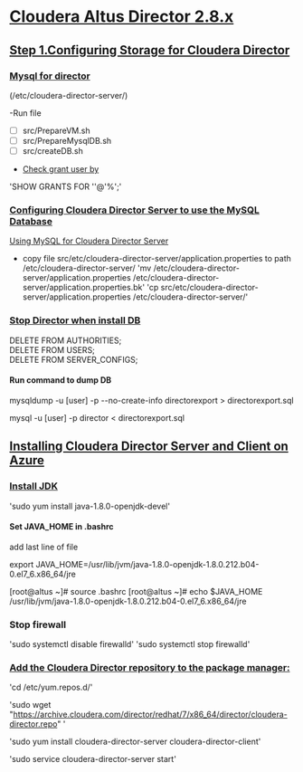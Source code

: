 # [Cloudera Altus Director 2.8.x](https://www.cloudera.com/documentation/director/2-8-x/topics/director_get_started.html#xd_583c10bfdbd326ba-590cb1d1-149e9ca9886--6f69)

## [Step 1.Configuring Storage for Cloudera Director](https://www.cloudera.com/documentation/director/2-8-x/topics/director_storage.html)

### [Mysql for director](https://www.cloudera.com/documentation/director/2-8-x/topics/director_use_ext_db_for_director_data.html#concept_r2g_z3y_f2b)

(/etc/cloudera-director-server/)

-Run file 
 - [ ] src/PrepareVM.sh
 - [ ] src/PrepareMysqlDB.sh
 - [ ] src/createDB.sh

- [Check grant user by](https://www.cloudera.com/documentation/enterprise/latest/topics/cm_ig_mysql.html#concept_dsg_3mq_bl)

'SHOW GRANTS FOR '<user>'@'%';'


### [Configuring Cloudera Director Server to use the MySQL Database](https://www.cloudera.com/documentation/director/2-8-x/topics/director_use_ext_db_for_director_data.html#config_director_to_use_mysql)

[Using MySQL for Cloudera Director Server](https://www.cloudera.com/documentation/director/2-8-x/topics/director_use_ext_db_for_director_data.html#xd_583c10bfdbd326ba-590cb1d1-149e9ca9886--6fb9)

- copy file src/etc/cloudera-director-server/application.properties to path /etc/cloudera-director-server/
'mv /etc/cloudera-director-server/application.properties /etc/cloudera-director-server/application.properties.bk'
'cp src/etc/cloudera-director-server/application.properties /etc/cloudera-director-server/'


### [Stop Director when install DB](https://www.cloudera.com/documentation/director/2-8-x/topics/director_use_ext_db_for_director_data.html#concept_sdr_djy_f2b)

DELETE FROM AUTHORITIES;<br>
DELETE FROM USERS;<br>
DELETE FROM SERVER_CONFIGS;<br>

#### Run command to dump DB

mysqldump -u [user] -p --no-create-info directorexport > directorexport.sql

mysql -u [user] -p director < directorexport.sql

## [Installing Cloudera Director Server and Client on Azure ](https://www.cloudera.com/documentation/director/2-8-x/topics/director_get_started_azure_install_director.html#concept_yrw_jwc_mw)

### [Install JDK](https://www.digitalocean.com/community/tutorials/how-to-install-java-on-centos-and-fedora)
'sudo yum install java-1.8.0-openjdk-devel'

#### Set JAVA_HOME in .bashrc
add last line of file

export JAVA_HOME=/usr/lib/jvm/java-1.8.0-openjdk-1.8.0.212.b04-0.el7_6.x86_64/jre

[root@altus ~]# source .bashrc
[root@altus ~]# echo $JAVA_HOME
/usr/lib/jvm/java-1.8.0-openjdk-1.8.0.212.b04-0.el7_6.x86_64/jre

### Stop firewall
'sudo systemctl disable firewalld'
'sudo systemctl stop firewalld'

### [Add the Cloudera Director repository to the package manager:](https://www.cloudera.com/documentation/director/2-8-x/topics/director_get_started_azure_install_director.html#concept_mdy_1jj_mw)

'cd /etc/yum.repos.d/'

'sudo wget "https://archive.cloudera.com/director/redhat/7/x86_64/director/cloudera-director.repo" '

'sudo yum install cloudera-director-server cloudera-director-client'

'sudo service cloudera-director-server start'

